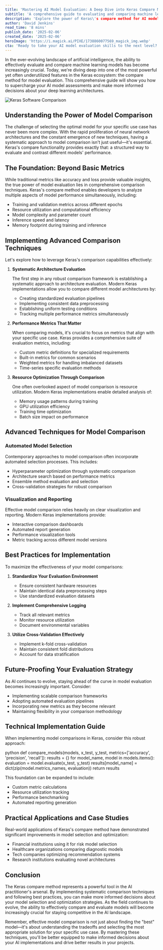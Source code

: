 ```yaml
---
title: 'Mastering AI Model Evaluation: A Deep Dive into Keras Compare Methods'
subtitle: 'A comprehensive guide to evaluating and comparing machine learning models using Keras'
description: 'Explore the power of Keras\'s compare method for AI model evaluation. Learn systematic approaches to compare different models, implement advanced evaluation techniques, and make informed decisions about your deep learning architectures. Discover best practices for model comparison and optimization strategies that drive better results in your AI projects.'
author: 'David Jenkins'
read_time: '8 mins'
publish_date: '2025-02-06'
created_date: '2025-02-06'
heroImage: 'https://i.magick.ai/PIXE/1738860077569_magick_img.webp'
cta: 'Ready to take your AI model evaluation skills to the next level? Follow us on LinkedIn for more expert insights, cutting-edge developments, and practical implementation guides in artificial intelligence and machine learning.'
---
```


In the ever-evolving landscape of artificial intelligence, the ability to effectively evaluate and compare machine learning models has become increasingly crucial. Today, we're diving deep into one of the most powerful yet often underutilized features in the Keras ecosystem: the compare method for model evaluation. This comprehensive guide will show you how to supercharge your AI model assessments and make more informed decisions about your deep learning architectures.

![Keras Software Comparison](https://i.magick.ai/PIXE/1738860077572_magick_img.webp)

## Understanding the Power of Model Comparison

The challenge of selecting the optimal model for your specific use case has never been more complex. With the rapid proliferation of neural network architectures and the constant emergence of new techniques, having a systematic approach to model comparison isn't just useful—it's essential. Keras's compare functionality provides exactly that: a structured way to evaluate and contrast different models' performance.

## The Foundation: Beyond Basic Metrics

While traditional metrics like accuracy and loss provide valuable insights, the true power of model evaluation lies in comprehensive comparison techniques. Keras's compare method enables developers to analyze multiple aspects of model performance simultaneously, including:

- Training and validation metrics across different epochs
- Resource utilization and computational efficiency
- Model complexity and parameter count
- Inference speed and latency
- Memory footprint during training and inference

## Implementing Advanced Comparison Techniques

Let's explore how to leverage Keras's comparison capabilities effectively:

1. **Systematic Architecture Evaluation**

   The first step in any robust comparison framework is establishing a systematic approach to architecture evaluation. Modern Keras implementations allow you to compare different model architectures by:

   - Creating standardized evaluation pipelines
   - Implementing consistent data preprocessing
   - Establishing uniform testing conditions
   - Tracking multiple performance metrics simultaneously

2. **Performance Metrics That Matter**

   When comparing models, it's crucial to focus on metrics that align with your specific use case. Keras provides a comprehensive suite of evaluation metrics, including:

   - Custom metric definitions for specialized requirements
   - Built-in metrics for common scenarios
   - Weighted metrics for handling imbalanced datasets
   - Time-series specific evaluation methods

3. **Resource Optimization Through Comparison**

   One often overlooked aspect of model comparison is resource utilization. Modern Keras implementations enable detailed analysis of:

   - Memory usage patterns during training
   - GPU utilization efficiency
   - Training time optimization
   - Batch size impact on performance

## Advanced Techniques for Model Comparison

### Automated Model Selection

Contemporary approaches to model comparison often incorporate automated selection processes. This includes:

- Hyperparameter optimization through systematic comparison
- Architecture search based on performance metrics
- Ensemble method evaluation and selection
- Cross-validation strategies for robust comparison

### Visualization and Reporting

Effective model comparison relies heavily on clear visualization and reporting. Modern Keras implementations provide:

- Interactive comparison dashboards
- Automated report generation
- Performance visualization tools
- Metric tracking across different model versions

## Best Practices for Implementation

To maximize the effectiveness of your model comparisons:

1. **Standardize Your Evaluation Environment**
   - Ensure consistent hardware resources
   - Maintain identical data preprocessing steps
   - Use standardized evaluation datasets

2. **Implement Comprehensive Logging**
   - Track all relevant metrics
   - Monitor resource utilization
   - Document environmental variables

3. **Utilize Cross-Validation Effectively**
   - Implement k-fold cross-validation
   - Maintain consistent fold distributions
   - Account for data stratification

## Future-Proofing Your Evaluation Strategy

As AI continues to evolve, staying ahead of the curve in model evaluation becomes increasingly important. Consider:

- Implementing scalable comparison frameworks
- Adopting automated evaluation pipelines
- Incorporating new metrics as they become relevant
- Maintaining flexibility in your comparison methodology

## Technical Implementation Guide

When implementing model comparisons in Keras, consider this robust approach:

python
def compare_models(models, x_test, y_test, metrics=['accuracy', 'precision', 'recall']):
    results = {}
    for model_name, model in models.items():
        evaluation = model.evaluate(x_test, y_test)
        results[model_name] = dict(zip(model.metrics_names, evaluation))
    return results


This foundation can be expanded to include:

- Custom metric calculations
- Resource utilization tracking
- Performance benchmarking
- Automated reporting generation

## Practical Applications and Case Studies

Real-world applications of Keras's compare method have demonstrated significant improvements in model selection and optimization:

- Financial institutions using it for risk model selection
- Healthcare organizations comparing diagnostic models
- Tech companies optimizing recommendation systems
- Research institutions evaluating novel architectures

## Conclusion

The Keras compare method represents a powerful tool in the AI practitioner's arsenal. By implementing systematic comparison techniques and following best practices, you can make more informed decisions about your model selection and optimization strategies. As the field continues to evolve, the ability to effectively compare and evaluate models will become increasingly crucial for staying competitive in the AI landscape.

Remember, effective model comparison is not just about finding the "best" model—it's about understanding the tradeoffs and selecting the most appropriate solution for your specific use case. By mastering these techniques, you'll be better equipped to make informed decisions about your AI implementations and drive better results in your projects.